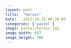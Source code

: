 ```yaml
---
layout: post
title:  "Horses"
date:   2013-10-19 00:20:00
categories: ['pastel']
image: pastel/horses.jpg
image_width: 667
image_height: 500
---
```


